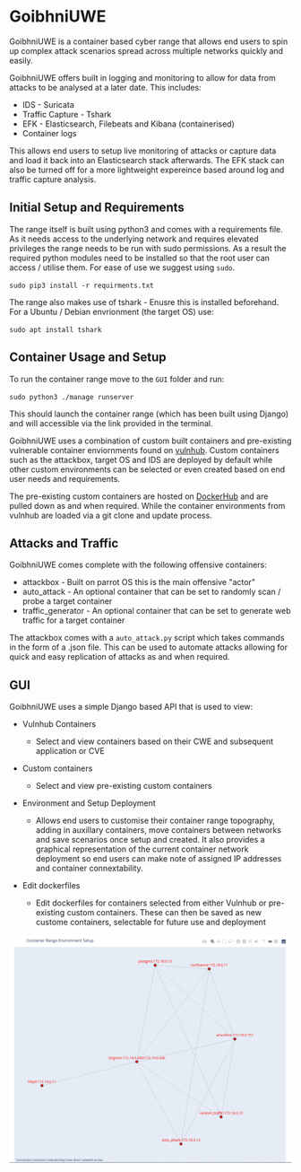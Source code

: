 # GoibhniUWE

GoibhniUWE is a container based cyber range that allows end users to spin up complex attack scenarios spread across multiple networks quickly and easily. 

GoibhniUWE offers built in logging and monitoring to allow for data from attacks to be analysed at a later date. This includes:
* IDS - Suricata
* Traffic Capture - Tshark
* EFK - Elasticsearch, Filebeats and Kibana (containerised)
* Container logs

This allows end users to setup live monitoring of attacks or capture data and load it back into an Elasticsearch stack afterwards. The EFK stack can also be turned off for a more lightweight expereince based around log and traffic capture analysis.

## Initial Setup and Requirements

The range itself is built using python3 and comes with a requirements file. As it needs access to the underlying network and requires elevated privileges the range needs to be run with sudo permissions. As a result the required python modules need to be installed so that the root user can access / utilise them. For ease of use we suggest using `sudo`.

`sudo pip3 install -r requirments.txt`

The range also makes use of tshark - Enusre this is installed beforehand. For a Ubuntu / Debian envrionment (the target OS) use:

`sudo apt install tshark`

## Container Usage and Setup

To run the container range move to the `GUI` folder and run:

`sudo python3 ./manage runserver`

This should launch the container range (which has been built using Django) and will accessible via the link provided in the terminal.

GoibhniUWE uses a combination of custom built containers and pre-existing vulnerable container enviornments found on [vulnhub](https://github.com/vulhub/vulhub). Custom containers such as the attackbox, target OS and IDS are deployed by default while other custom environments can be selected or even created based on end user needs and requirements. 

The pre-existing custom containers are hosted on [DockerHub](https://hub.docker.com/repository/docker/dh157/GoibhniUWE) and are pulled down as and when required. While the container environments from vulnhub are loaded via a git clone and update process.

## Attacks and Traffic

GoibhniUWE comes complete with the following offensive containers:
* attackbox - Built on parrot OS this is the main offensive "actor"
* auto_attack - An optional container that can be set to randomly scan / probe a target container
* traffic_generator - An optional container that can be set to generate web traffic for a target container

The attackbox comes with a `auto_attack.py` script which takes commands in the form of a .json file. This can be used to automate attacks allowing for quick and easy replication of attacks as and when required. 

## GUI

GoibhniUWE uses a simple Django based API that is used to view:
* Vulnhub Containers
    * Select and view containers based on their CWE and subsequent application or CVE

* Custom containers
    * Select and view pre-existing custom containers

* Environment and Setup Deployment
    * Allows end users to customise their container range topography, adding in auxillary containers, move containers between networks and save scenarios once setup and created. It also provides a graphical representation of the current container network deployment so end users can make note of assigned IP addresses and container connextability.

* Edit dockerfiles
    * Edit dockerfiles for containers selected from either Vulnhub or pre-existing custom containers. These can then be saved as new custome containers, selectable for future use and deployment

![Network Diagram Example](images/APT_41.png?raw=true "Network Diagram Example")

